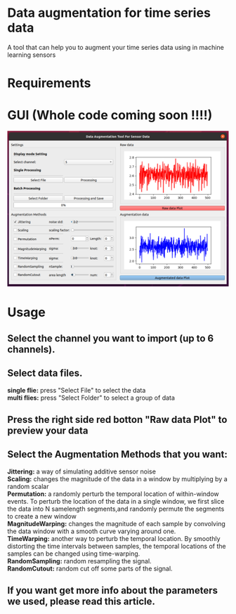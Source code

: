 # Data augmentation for time series data
A tool that can help you to augment your time series data using in machine learning sensors
# Requirements
# GUI (Whole code coming soon !!!!)
![overall structure](figure/gui.png)
# Usage
## Select the channel you want to import (up to 6 channels).
## Select data files.<br>
**single flie:** press "Select File" to select the data<br>
**multi flies:** press "Select Folder" to select a group of data
## Press the right side red botton "Raw data Plot" to preview your data
## Select the Augmentation Methods that you want:<br>
**Jittering:** a way of simulating additive sensor noise<br>
**Scaling:** changes the magnitude of the data in a window by multiplying by a random scalar<br>
**Permutation:** a randomly perturb the temporal location of within-window events. To perturb the location of the data in a single window, we first slice the data into N samelength segments,and randomly permute the segments to create a new window<br>
**MagnitudeWarping:** changes the magnitude of each sample by convolving the data window with a smooth curve varying around one. <br>
**TimeWarping:** another way to perturb the temporal location. By smoothly distorting the time intervals between samples, the temporal locations
of the samples can be changed using time-warping.<br>
**RandomSampling:** random resampling  the signal.<br>
**RandomCutout:** random cut off some parts of the signal. <br>
## If you want get more info about the parameters we used, please read this article. <br>
